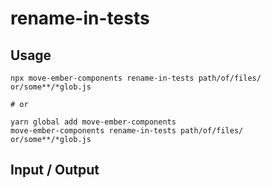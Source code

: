 # rename-in-tests


## Usage

```
npx move-ember-components rename-in-tests path/of/files/ or/some**/*glob.js

# or

yarn global add move-ember-components
move-ember-components rename-in-tests path/of/files/ or/some**/*glob.js
```

## Input / Output

<!--FIXTURES_TOC_START-->
<!--FIXTURES_TOC_END-->

<!--FIXTURES_CONTENT_START-->
<!--FIXTURES_CONTENT_END-->